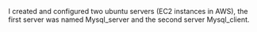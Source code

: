 I created and configured two ubuntu servers (EC2 instances in AWS), the first server was named Mysql_server and the second server Mysql_client.








